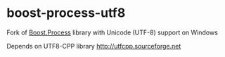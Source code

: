 # boost-process-utf8
Fork of [Boost.Process](http://www.highscore.de/boost/process/) library with Unicode (UTF-8) support on Windows

Depends on UTF8-CPP library http://utfcpp.sourceforge.net
